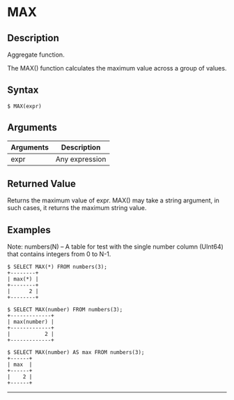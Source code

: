 # **MAX**

## **Description**

Aggregate function.

The MAX() function calculates the maximum value across a group of values.

## **Syntax**

```
$ MAX(expr)
```

## **Arguments**
|  Arguments   | Description  |
|  ----  | ----  |
| expr  | Any expression |

## **Returned Value**
Returns the maximum value of expr. MAX() may take a string argument, in such cases, it returns the maximum string value. 

## **Examples**

Note: numbers(N) – A table for test with the single number column (UInt64) that contains integers from 0 to N-1.

```
$ SELECT MAX(*) FROM numbers(3);
+--------+
| max(*) |
+--------+
|      2 |
+--------+

$ SELECT MAX(number) FROM numbers(3);
+-------------+
| max(number) |
+-------------+
|           2 |
+-------------+

$ SELECT MAX(number) AS max FROM numbers(3);
+------+
| max  |
+------+
|    2 |
+------+
```


***
